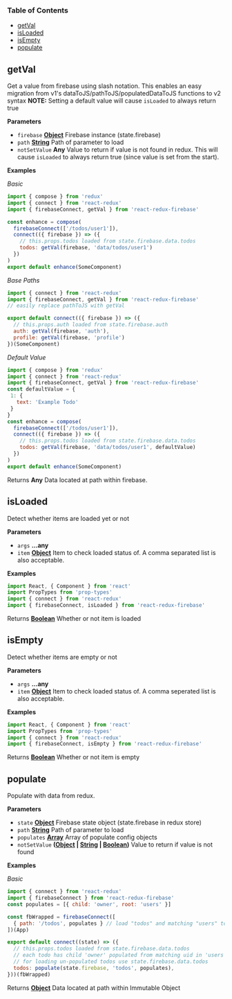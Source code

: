 <!-- Generated by documentation.js. Update this documentation by updating the source code. -->

### Table of Contents

-   [getVal](#getval)
-   [isLoaded](#isloaded)
-   [isEmpty](#isempty)
-   [populate](#populate)

## getVal

Get a value from firebase using slash notation.  This enables an easy
migration from v1's dataToJS/pathToJS/populatedDataToJS functions to v2 syntax
**NOTE:** Setting a default value will cause `isLoaded` to always return true

**Parameters**

-   `firebase` **[Object](https://developer.mozilla.org/en-US/docs/Web/JavaScript/Reference/Global_Objects/Object)** Firebase instance (state.firebase)
-   `path` **[String](https://developer.mozilla.org/en-US/docs/Web/JavaScript/Reference/Global_Objects/String)** Path of parameter to load
-   `notSetValue` **Any** Value to return if value is not
    found in redux. This will cause `isLoaded` to always return true (since
    value is set from the start).

**Examples**

_Basic_

```javascript
import { compose } from 'redux'
import { connect } from 'react-redux'
import { firebaseConnect, getVal } from 'react-redux-firebase'

const enhance = compose(
  firebaseConnect(['/todos/user1']),
  connect(({ firebase }) => ({
    // this.props.todos loaded from state.firebase.data.todos
    todos: getVal(firebase, 'data/todos/user1')
  })
)
export default enhance(SomeComponent)
```

_Base Paths_

```javascript
import { connect } from 'react-redux'
import { firebaseConnect, getVal } from 'react-redux-firebase'
// easily replace pathToJS with getVal

export default connect(({ firebase }) => ({
  // this.props.auth loaded from state.firebase.auth
  auth: getVal(firebase, 'auth'),
  profile: getVal(firebase, 'profile')
})(SomeComponent)
```

_Default Value_

```javascript
import { compose } from 'redux'
import { connect } from 'react-redux'
import { firebaseConnect, getVal } from 'react-redux-firebase'
const defaultValue = {
 1: {
   text: 'Example Todo'
 }
}
const enhance = compose(
  firebaseConnect(['/todos/user1']),
  connect(({ firebase }) => ({
    // this.props.todos loaded from state.firebase.data.todos
    todos: getVal(firebase, 'data/todos/user1', defaultValue)
  })
)
export default enhance(SomeComponent)
```

Returns **Any** Data located at path within firebase.

## isLoaded

Detect whether items are loaded yet or not

**Parameters**

-   `args` **...any** 
-   `item` **[Object](https://developer.mozilla.org/en-US/docs/Web/JavaScript/Reference/Global_Objects/Object)** Item to check loaded status of. A comma separated
    list is also acceptable.

**Examples**

```javascript
import React, { Component } from 'react'
import PropTypes from 'prop-types'
import { connect } from 'react-redux'
import { firebaseConnect, isLoaded } from 'react-redux-firebase'
```

Returns **[Boolean](https://developer.mozilla.org/en-US/docs/Web/JavaScript/Reference/Global_Objects/Boolean)** Whether or not item is loaded

## isEmpty

Detect whether items are empty or not

**Parameters**

-   `args` **...any** 
-   `item` **[Object](https://developer.mozilla.org/en-US/docs/Web/JavaScript/Reference/Global_Objects/Object)** Item to check loaded status of. A comma seperated list
    is also acceptable.

**Examples**

```javascript
import React, { Component } from 'react'
import PropTypes from 'prop-types'
import { connect } from 'react-redux'
import { firebaseConnect, isEmpty } from 'react-redux-firebase'
```

Returns **[Boolean](https://developer.mozilla.org/en-US/docs/Web/JavaScript/Reference/Global_Objects/Boolean)** Whether or not item is empty

## populate

Populate with data from redux.

**Parameters**

-   `state` **[Object](https://developer.mozilla.org/en-US/docs/Web/JavaScript/Reference/Global_Objects/Object)** Firebase state object (state.firebase in redux store)
-   `path` **[String](https://developer.mozilla.org/en-US/docs/Web/JavaScript/Reference/Global_Objects/String)** Path of parameter to load
-   `populates` **[Array](https://developer.mozilla.org/en-US/docs/Web/JavaScript/Reference/Global_Objects/Array)** Array of populate config objects
-   `notSetValue` **([Object](https://developer.mozilla.org/en-US/docs/Web/JavaScript/Reference/Global_Objects/Object) \| [String](https://developer.mozilla.org/en-US/docs/Web/JavaScript/Reference/Global_Objects/String) \| [Boolean](https://developer.mozilla.org/en-US/docs/Web/JavaScript/Reference/Global_Objects/Boolean))** Value to return if value is not found

**Examples**

_Basic_

```javascript
import { connect } from 'react-redux'
import { firebaseConnect } from 'react-redux-firebase'
const populates = [{ child: 'owner', root: 'users' }]

const fbWrapped = firebaseConnect([
  { path: '/todos', populates } // load "todos" and matching "users" to redux
])(App)

export default connect((state) => ({
  // this.props.todos loaded from state.firebase.data.todos
  // each todo has child 'owner' populated from matching uid in 'users' root
  // for loading un-populated todos use state.firebase.data.todos
  todos: populate(state.firebase, 'todos', populates),
}))(fbWrapped)
```

Returns **[Object](https://developer.mozilla.org/en-US/docs/Web/JavaScript/Reference/Global_Objects/Object)** Data located at path within Immutable Object
